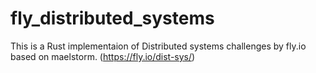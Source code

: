 # fly_distributed_systems

This is a Rust implementaion of Distributed systems challenges by fly.io based on maelstorm. (https://fly.io/dist-sys/)
